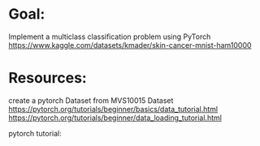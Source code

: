 # Goal:

Implement a multiclass classification problem using PyTorch
https://www.kaggle.com/datasets/kmader/skin-cancer-mnist-ham10000
# Resources:

create a pytorch Dataset from MVS10015 Dataset
https://pytorch.org/tutorials/beginner/basics/data_tutorial.html
https://pytorch.org/tutorials/beginner/data_loading_tutorial.html

pytorch tutorial:
